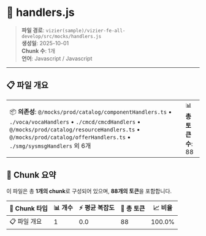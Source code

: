 # 📄 handlers.js

> **파일 경로**: `vizier(sample)/vizier-fe-all-develop/src/mocks/handlers.js`  
> **생성일**: 2025-10-01  
> **Chunk 수**: 1개  
> **언어**: Javascript / Javascript
---


## 📋 파일 개요

| | |
|--|--|
| 📦 **의존성**: `@/mocks/prod/catalog/componentHandlers.ts` • `./voca/vocaHandlers` • `./cmcd/cmcdHandlers` • `@/mocks/prod/catalog/resourceHandlers.ts` • `@/mocks/prod/catalog/offerHandlers.ts` • `./smg/sysmsgHandlers` 외 6개 | 📊 **총 토큰 수**: 88 |






## 🧩 Chunk 요약

이 파일은 총 **1개의 chunk**로 구성되어 있으며, **88개의 토큰**을 포함합니다.

| 🧩 Chunk 타입 | 📊 개수 | ⚡ 평균 복잡도 | 📝 총 토큰 | 📈 비율 |
|---------------|--------|-------------|----------|--------|
| 📋 파일 개요 | 1 | 0.0 | 88 | 100.0% |


